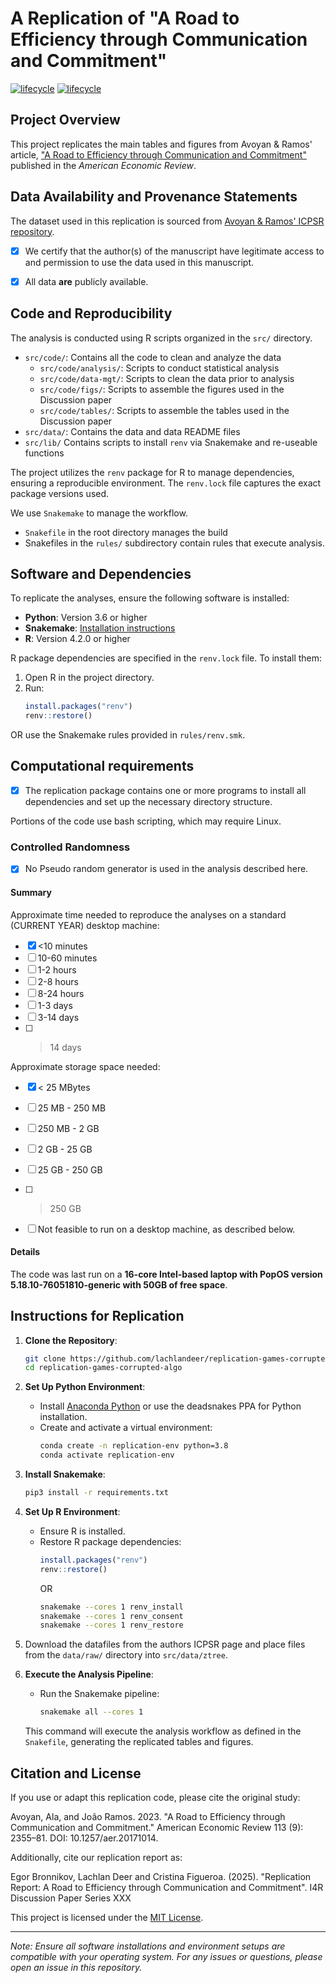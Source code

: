 # A Replication of "A Road to Efficiency through Communication and Commitment"

[![lifecycle](https://img.shields.io/badge/lifecycle-stable-green.svg)](https://www.tidyverse.org/lifecycle/#maturing)
[![lifecycle](https://img.shields.io/badge/version-0.1.0-red.svg)]()

## Project Overview

This project replicates the main tables and figures from Avoyan & Ramos' article, ["A Road to Efficiency through Communication and Commitment"](https://www.aeaweb.org/articles?id=10.1257/aer.20171014) published in the *American Economic Review*.

## Data Availability and Provenance Statements

The dataset used in this replication is sourced from [Avoyan & Ramos' ICPSR repository](https://www.openicpsr.org/openicpsr/project/185662/version/V1/view).

- [X] We certify that the author(s) of the manuscript have legitimate access to and permission to use the data used in this manuscript. 
- [X] All data **are** publicly available.


## Code and Reproducibility

The analysis is conducted using R scripts organized in the `src/` directory. 

- `src/code/`: Contains all the code to clean and analyze the data
  - `src/code/analysis/`: Scripts to conduct statistical analysis
  - `src/code/data-mgt/`: Scripts to clean the data prior to analysis
  - `src/code/figs/`: Scripts to assemble the figures used in the Discussion paper
  - `src/code/tables/`: Scripts to assemble the tables used in the Discussion paper
- `src/data/`: Contains the data and data README files
- `src/lib/` Contains scripts to install `renv` via Snakemake and re-useable functions

The project utilizes the `renv` package for R to manage dependencies, ensuring a reproducible environment. The `renv.lock` file captures the exact package versions used.

We use `Snakemake` to manage the workflow.

- `Snakefile` in the root directory manages the build
- Snakefiles in the `rules/` subdirectory contain rules that execute analysis.

## Software and Dependencies

To replicate the analyses, ensure the following software is installed:

- **Python**: Version 3.6 or higher
- **Snakemake**: [Installation instructions](https://snakemake.readthedocs.io/en/stable/getting_started/installation.html)
- **R**: Version 4.2.0 or higher

R package dependencies are specified in the `renv.lock` file. To install them:

1. Open R in the project directory.
2. Run:
   ```r
   install.packages("renv")
   renv::restore()
   ```

OR use the Snakemake rules provided in `rules/renv.smk`.

## Computational requirements

- [X] The replication package contains one or more programs to install all dependencies and set up the necessary directory structure. 

Portions of the code use bash scripting, which may require Linux.

### Controlled Randomness

- [X] No Pseudo random generator is used in the analysis described here.

#### Summary

Approximate time needed to reproduce the analyses on a standard (CURRENT YEAR) desktop machine:

- [X] <10 minutes
- [ ] 10-60 minutes
- [ ] 1-2 hours
- [ ] 2-8 hours
- [ ] 8-24 hours
- [ ] 1-3 days
- [ ] 3-14 days
- [ ] > 14 days

Approximate storage space needed:

- [X] < 25 MBytes
- [ ] 25 MB - 250 MB
- [ ] 250 MB - 2 GB
- [ ] 2 GB - 25 GB
- [ ] 25 GB - 250 GB
- [ ] > 250 GB

- [ ] Not feasible to run on a desktop machine, as described below.

#### Details

The code was last run on a **16-core Intel-based laptop with PopOS version 5.18.10-76051810-generic with 50GB of free space**. 

## Instructions for Replication


1. **Clone the Repository**:
   ```bash
   git clone https://github.com/lachlandeer/replication-games-corrupted-algo.git
   cd replication-games-corrupted-algo
   ```

2. **Set Up Python Environment**:
   - Install [Anaconda Python](https://www.anaconda.com/products/individual) or use the deadsnakes PPA for Python installation.
   - Create and activate a virtual environment:
     ```bash
     conda create -n replication-env python=3.8
     conda activate replication-env
     ```

3. **Install Snakemake**:
   ```bash
   pip3 install -r requirements.txt
   ```

4. **Set Up R Environment**:
   - Ensure R is installed.
   - Restore R package dependencies:
     ```r
     install.packages("renv")
     renv::restore()
     ```
     OR
     ```bash
     snakemake --cores 1 renv_install
     snakemake --cores 1 renv_consent
     snakemake --cores 1 renv_restore
     ```

5. Download the datafiles from the authors ICPSR page and place files from the `data/raw/` directory into `src/data/ztree`.

6. **Execute the Analysis Pipeline**:
   - Run the Snakemake pipeline:
     ```bash
     snakemake all --cores 1
     ```

   This command will execute the analysis workflow as defined in the `Snakefile`, generating the replicated tables and figures.

## Citation and License

If you use or adapt this replication code, please cite the original study:

Avoyan, Ala, and João Ramos. 2023. "A Road to Efficiency through Communication and Commitment." American Economic Review 113 (9): 2355–81. DOI: 10.1257/aer.20171014.

Additionally, cite our replication report as:

Egor Bronnikov, Lachlan Deer and Cristina Figueroa. (2025). "Replication Report:  A Road to Efficiency through Communication and Commitment". I4R Discussion Paper Series XXX

This project is licensed under the [MIT License](LICENSE).

---

*Note: Ensure all software installations and environment setups are compatible with your operating system. For any issues or questions, please open an issue in this repository.*
